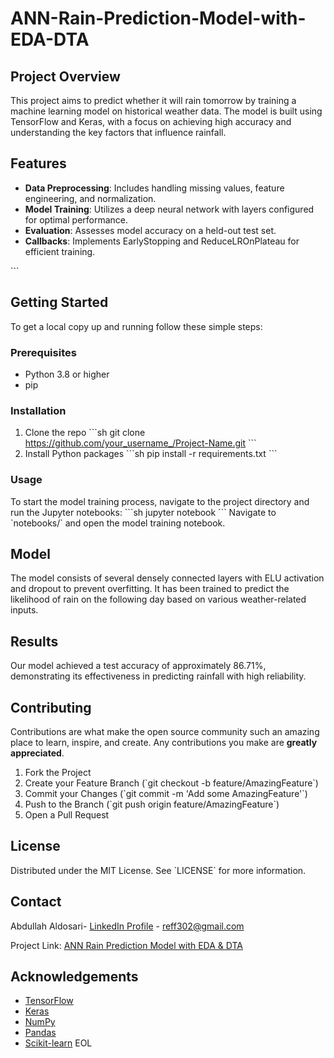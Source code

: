# ANN-Rain-Prediction-Model-with-EDA-DTA
## Project Overview
This project aims to predict whether it will rain tomorrow by training a machine learning model on historical weather data. The model is built using TensorFlow and Keras, with a focus on achieving high accuracy and understanding the key factors that influence rainfall.

## Features
- **Data Preprocessing**: Includes handling missing values, feature engineering, and normalization.
- **Model Training**: Utilizes a deep neural network with layers configured for optimal performance.
- **Evaluation**: Assesses model accuracy on a held-out test set.
- **Callbacks**: Implements EarlyStopping and ReduceLROnPlateau for efficient training.

\`\`\`

## Getting Started
To get a local copy up and running follow these simple steps:

### Prerequisites
- Python 3.8 or higher
- pip

### Installation
1. Clone the repo
   \`\`\`sh
   git clone https://github.com/your_username_/Project-Name.git
   \`\`\`
2. Install Python packages
   \`\`\`sh
   pip install -r requirements.txt
   \`\`\`

### Usage
To start the model training process, navigate to the project directory and run the Jupyter notebooks:
\`\`\`sh
jupyter notebook
\`\`\`
Navigate to \`notebooks/\` and open the model training notebook.

## Model
The model consists of several densely connected layers with ELU activation and dropout to prevent overfitting. It has been trained to predict the likelihood of rain on the following day based on various weather-related inputs.

## Results
Our model achieved a test accuracy of approximately 86.71%, demonstrating its effectiveness in predicting rainfall with high reliability.

## Contributing
Contributions are what make the open source community such an amazing place to learn, inspire, and create. Any contributions you make are **greatly appreciated**.

1. Fork the Project
2. Create your Feature Branch (\`git checkout -b feature/AmazingFeature\`)
3. Commit your Changes (\`git commit -m 'Add some AmazingFeature'\`)
4. Push to the Branch (\`git push origin feature/AmazingFeature\`)
5. Open a Pull Request

## License
Distributed under the MIT License. See \`LICENSE\` for more information.

## Contact
Abdullah Aldosari- [LinkedIn Profile](https://www.linkedin.com/in/abdullah-aldosari-058211239?utm_source=share&utm_campaign=share_via&utm_content=profile&utm_medium=ios_app) - reff302@gmail.com

Project Link: [ANN Rain Prediction Model with EDA & DTA](https://github.com/302cu/ANN-Rain-Prediction-Model-with-EDA-DTA)

## Acknowledgements
- [TensorFlow](https://www.tensorflow.org/)
- [Keras](https://keras.io/)
- [NumPy](http://numpy.org/)
- [Pandas](https://pandas.pydata.org/)
- [Scikit-learn](https://scikit-learn.org/)
EOL
